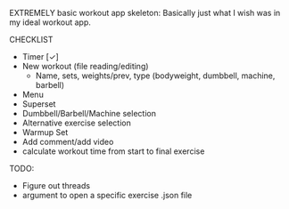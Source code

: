 EXTREMELY basic workout app skeleton: Basically just what I wish was in my ideal workout app.

CHECKLIST
- Timer [✓]
- New workout (file reading/editing)
  - Name, sets, weights/prev, type (bodyweight, dumbbell, machine, barbell)
- Menu
- Superset
- Dumbbell/Barbell/Machine selection
- Alternative exercise selection
- Warmup Set
- Add comment/add video
- calculate workout time from start to final exercise

TODO:
- Figure out threads
- argument to open a specific exercise .json file